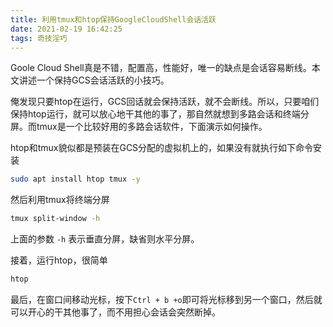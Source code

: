 ```yaml
---
title: 利用tmux和htop保持GoogleCloudShell会话活跃
date: 2021-02-19 16:42:25
tags: 奇技淫巧
---
```


Goole Cloud Shell真是不错，配置高，性能好，唯一的缺点是会话容易断线。本文讲述一个保持GCS会话活跃的小技巧。

俺发现只要htop在运行，GCS回话就会保持活跃，就不会断线。所以，只要咱们保持htop运行，就可以放心地干其他的事了，那自然就想到多路会话和终端分屏。而tmux是一个比较好用的多路会话软件，下面演示如何操作。

<!-- more -->

htop和tmux貌似都是预装在GCS分配的虚拟机上的，如果没有就执行如下命令安装

```bash
sudo apt install htop tmux -y
```

然后利用tmux将终端分屏

```bash
tmux split-window -h
```

上面的参数 `-h` 表示垂直分屏，缺省则水平分屏。

接着，运行htop，很简单

```bash
htop
```

 最后，在窗口间移动光标，按下`Ctrl + b +o`即可将光标移到另一个窗口，然后就可以开心的干其他事了，而不用担心会话会突然断掉。